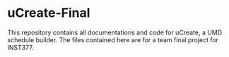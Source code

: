 # uCreate-Final
This repository contains all documentations and code for uCreate, a UMD schedule builder. The files contained here are for a team final project for INST377.
